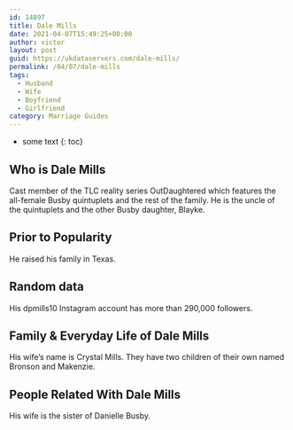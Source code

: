 ```yaml
---
id: 14897
title: Dale Mills
date: 2021-04-07T15:49:25+00:00
author: victor
layout: post
guid: https://ukdataservers.com/dale-mills/
permalink: /04/07/dale-mills
tags:
  - Husband
  - Wife
  - Boyfriend
  - Girlfriend
category: Marriage Guides
---
```


* some text
{: toc}


## Who is Dale Mills



Cast member of the TLC reality series OutDaughtered which features the all-female Busby quintuplets and the rest of the family. He is the uncle of the quintuplets and the other Busby daughter, Blayke.

                
                
                
## Prior to Popularity



He raised his family in Texas.

                
                
                
## Random data



His dpmills10 Instagram account has more than 290,000 followers.

                
                
                
## Family & Everyday Life of Dale Mills



His wife&#8217;s name is Crystal Mills. They have two children of their own named Bronson and Makenzie.

                
                
                
## People Related With Dale Mills



His wife is the sister of Danielle Busby.

                
              
            
          
          
          